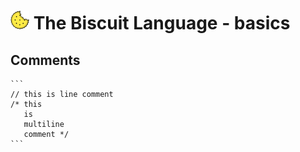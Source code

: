 # ![alt text](doc/biscuit_logo.png "logo") The Biscuit Language - basics

## Comments

	```
	// this is line comment
	/* this
	   is
	   multiline
	   comment */
	```

